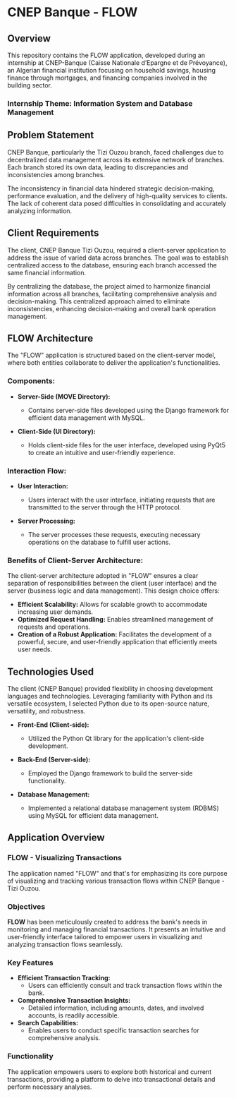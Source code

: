 # CNEP Banque - FLOW

## Overview

This repository contains the FLOW application, developed during an internship at CNEP-Banque (Caisse Nationale d’Epargne et de Prévoyance), an Algerian financial institution focusing on household savings, housing finance through mortgages, and financing companies involved in the building sector.

### Internship Theme: Information System and Database Management

## Problem Statement

CNEP Banque, particularly the Tizi Ouzou branch, faced challenges due to decentralized data management across its extensive network of branches. Each branch stored its own data, leading to discrepancies and inconsistencies among branches.

The inconsistency in financial data hindered strategic decision-making, performance evaluation, and the delivery of high-quality services to clients. The lack of coherent data posed difficulties in consolidating and accurately analyzing information.

## Client Requirements

The client, CNEP Banque Tizi Ouzou, required a client-server application to address the issue of varied data across branches. The goal was to establish centralized access to the database, ensuring each branch accessed the same financial information.

By centralizing the database, the project aimed to harmonize financial information across all branches, facilitating comprehensive analysis and decision-making. This centralized approach aimed to eliminate inconsistencies, enhancing decision-making and overall bank operation management.

## FLOW Architecture

The "FLOW" application is structured based on the client-server model, where both entities collaborate to deliver the application's functionalities.

### Components:

- **Server-Side (MOVE Directory):**
  - Contains server-side files developed using the Django framework for efficient data management with MySQL.

- **Client-Side (UI Directory):**
  - Holds client-side files for the user interface, developed using PyQt5 to create an intuitive and user-friendly experience.

### Interaction Flow:

- **User Interaction:**
  - Users interact with the user interface, initiating requests that are transmitted to the server through the HTTP protocol.

- **Server Processing:**
  - The server processes these requests, executing necessary operations on the database to fulfill user actions.

### Benefits of Client-Server Architecture:

The client-server architecture adopted in "FLOW" ensures a clear separation of responsibilities between the client (user interface) and the server (business logic and data management). This design choice offers:

- **Efficient Scalability:** Allows for scalable growth to accommodate increasing user demands.
- **Optimized Request Handling:** Enables streamlined management of requests and operations.
- **Creation of a Robust Application:** Facilitates the development of a powerful, secure, and user-friendly application that efficiently meets user needs.

## Technologies Used

The client (CNEP Banque) provided flexibility in choosing development languages and technologies. Leveraging familiarity with Python and its versatile ecosystem, I selected Python due to its open-source nature, versatility, and robustness.

- **Front-End (Client-side):** 
  - Utilized the Python Qt library for the application's client-side development.

- **Back-End (Server-side):** 
  - Employed the Django framework to build the server-side functionality.

- **Database Management:** 
  - Implemented a relational database management system (RDBMS) using MySQL for efficient data management.

## Application Overview

### FLOW - Visualizing Transactions

The application named "FLOW" and that's for emphasizing its core purpose of visualizing and tracking various transaction flows within CNEP Banque - Tizi Ouzou.

### Objectives

**FLOW** has been meticulously created to address the bank's needs in monitoring and managing financial transactions. It presents an intuitive and user-friendly interface tailored to empower users in visualizing and analyzing transaction flows seamlessly.

### Key Features

- **Efficient Transaction Tracking:**
  - Users can efficiently consult and track transaction flows within the bank.
- **Comprehensive Transaction Insights:**
  - Detailed information, including amounts, dates, and involved accounts, is readily accessible.
- **Search Capabilities:**
  - Enables users to conduct specific transaction searches for comprehensive analysis.

### Functionality

The application empowers users to explore both historical and current transactions, providing a platform to delve into transactional details and perform necessary analyses.
